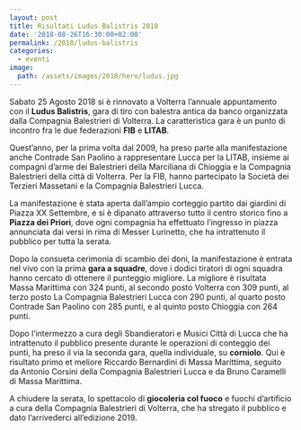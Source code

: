 ```yaml
---
layout: post
title: Risultati Ludus Balistris 2018
date: '2018-08-26T16:30:00+02:00'
permalink: /2018/ludus-balistris
categories:
  - eventi
image:
  path: /assets/images/2018/hero/ludus.jpg
---
```


Sabato 25 Agosto 2018 si è rinnovato a Volterra l’annuale appuntamento con il
**Ludus Balistris**, gara di tiro con balestra antica da banco organizzata dalla
Compagnia Balestrieri di Volterra. La caratteristica gara è un punto di incontro
fra le due federazioni **FIB** e **LITAB**.

<!-- more -->

Quest’anno, per la prima volta dal 2009, ha preso parte alla manifestazione anche
Contrade San Paolino a rappresentare Lucca per la LITAB, insieme ai compagni
d’arme dei Balestrieri della Marciliana di Chioggia e la Compagnia Balestrieri
della città di Volterra. Per la FIB, hanno partecipato la Società dei Terzieri
Massetani e la Compagnia Balestrieri Lucca.

La manifestazione è stata aperta dall’ampio corteggio partito dai giardini di
Piazza XX Settembre, e si è dipanato attraverso tutto il centro storico fino a
**Piazza dei Priori**, dove ogni compagnia ha effettuato l’ingresso in piazza
annunciata dai versi in rima di Messer Lurinetto, che ha intrattenuto il
pubblico per tutta la serata.

Dopo la consueta cerimonia di scambio dei doni, la manifestazione è entrata nel
vivo con la prima **gara a squadre**, dove i dodici tiratori di ogni squadra
hanno cercato di ottenere il punteggio migliore. La migliore è risultata Massa
Marittima con 324 punti, al secondo posto Volterra con 309 punti, al terzo posto
La Compagnia Balestrieri Lucca con 290 punti, al quarto posto Contrade San
Paolino con 285 punti, e al quinto posto Chioggia con 264 punti.

Dopo l’intermezzo a cura degli Sbandieratori e Musici Città di Lucca che ha
intrattenuto il pubblico presente durante le operazioni di conteggio dei punti,
ha preso il via la seconda gara, quella individuale, su **corniolo**. Qui è
risultato primo et meliore Riccardo Bernardini di Massa Marittima, seguito da
Antonio Corsini della Compagnia Balestrieri Lucca e da Bruno Caramelli di Massa
Marittima.

A chiudere la serata, lo spettacolo di **giocoleria col fuoco** e fuochi
d’artificio a cura della Compagnia Balestrieri di Volterra, che ha stregato il
pubblico e dato l’arrivederci all’edizione 2019.
